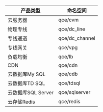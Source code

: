|产品类型|	命名空间|
|--|--|
|云服务器	|qce/cvm|
|物理专线	|qce/dc_line|
|专线通道	|qce/dc_channel|
|专线网关	|qce/vpg|
|负载均衡	|qce/lb|
|CDN	|qce/cdn|
|云数据库My SQL	|qce/cdb|
|云数据库TD SQL	|qce/tdsql|
|云数据库SQL Server	|qce/sqlserver|
|云存储Redis	|qce/redis|